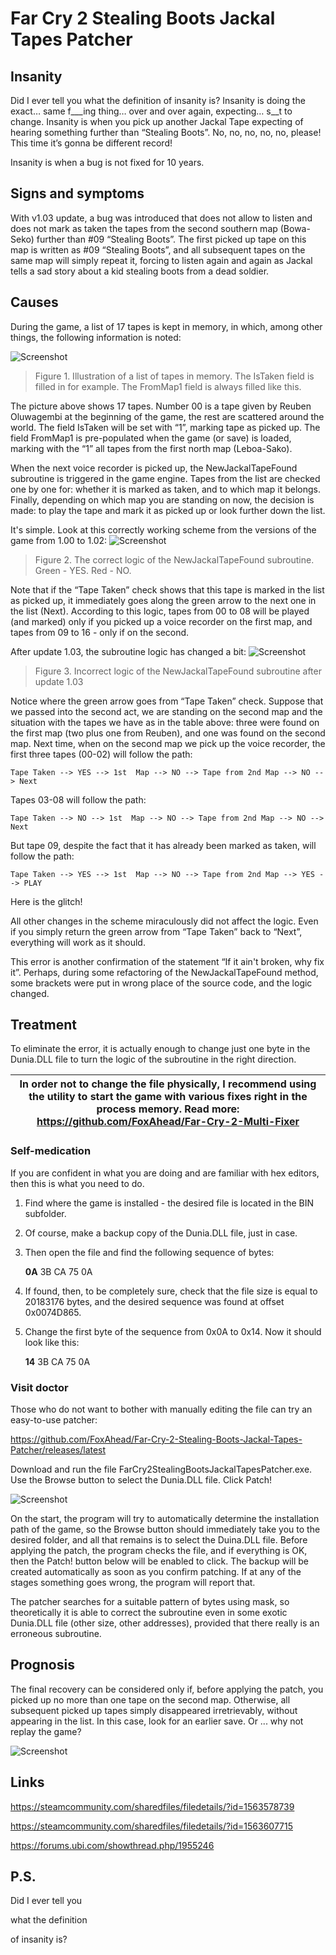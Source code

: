 # Far Cry 2 Stealing Boots Jackal Tapes Patcher
## Insanity
Did I ever tell you what the definition of insanity is? Insanity is doing the exact… same f___ing thing… over and over again, expecting… s__t to change. Insanity is when you pick up another Jackal Tape expecting of hearing something further than “Stealing Boots”. No, no, no, no, no, please! This time it’s gonna be different record!

Insanity is when a bug is not fixed for 10 years.
## Signs and symptoms
With v1.03 update, a bug was introduced that does not allow to listen and does not mark as taken the tapes from the second southern map (Bowa-Seko) further than #09 “Stealing Boots”. The first picked up tape on this map is written as #09 “Stealing Boots”, and all subsequent tapes on the same map will simply repeat it, forcing to listen again and again as Jackal tells a sad story about a kid stealing boots from a dead soldier.
## Causes
During the game, a list of 17 tapes is kept in memory, in which, among other things, the following information is noted:
 
![Screenshot](Screenshots/TapesTable.png?raw=true)
>Figure 1. Illustration of a list of tapes in memory. The IsTaken field is filled in for example. The FromMap1 field is always filled like this.

The picture above shows 17 tapes. Number 00 is a tape given by Reuben Oluwagembi at the beginning of the game, the rest are scattered around the world. The field IsTaken will be set with “1”, marking tape as picked up. The field FromMap1 is pre-populated when the game (or save) is loaded, marking with the “1” all tapes from the first north map (Leboa-Sako).

When the next voice recorder is picked up, the NewJackalTapeFound subroutine is triggered in the game engine. Tapes from the list are checked one by one for: whether it is marked as taken, and to which map it belongs. Finally, depending on which map you are standing on now, the decision is made: to play the tape and mark it as picked up or look further down the list.

It's simple. Look at this correctly working scheme from the versions of the game from 1.00 to 1.02: 
![Screenshot](Screenshots/Logic100.png?raw=true)
>Figure 2. The correct logic of the NewJackalTapeFound subroutine. Green - YES. Red - NO.

Note that if the “Tape Taken” check shows that this tape is marked in the list as picked up, it immediately goes along the green arrow to the next one in the list (Next). According to this logic, tapes from 00 to 08 will be played (and marked) only if you picked up a voice recorder on the first map, and tapes from 09 to 16 - only if on the second.

After update 1.03, the subroutine logic has changed a bit:
![Screenshot](Screenshots/Logic103.png?raw=true)
>Figure 3. Incorrect logic of the NewJackalTapeFound subroutine after update 1.03

Notice where the green arrow goes from “Tape Taken” check. Suppose that we passed into the second act, we are standing on the second map and the situation with the tapes we have as in the table above: three were found on the first map (two plus one from Reuben), and one was found on the second map. Next time, when on the second map we pick up the voice recorder, the first three tapes (00-02) will follow the path:

    Tape Taken --> YES --> 1st  Map --> NO --> Tape from 2nd Map --> NO --> Next
Tapes 03-08 will follow the path:

    Tape Taken --> NO --> 1st  Map --> NO --> Tape from 2nd Map --> NO --> Next
But tape 09, despite the fact that it has already been marked as taken, will follow the path:

    Tape Taken --> YES --> 1st  Map --> NO --> Tape from 2nd Map --> YES --> PLAY

Here is the glitch!

All other changes in the scheme miraculously did not affect the logic. Even if you simply return the green arrow from “Tape Taken” back to “Next”, everything will work as it should.

This error is another confirmation of the statement “If it ain't broken, why fix it”. Perhaps, during some refactoring of the NewJackalTapeFound method, some brackets were put in wrong place of the source code, and the logic changed.
## Treatment
To eliminate the error, it is actually enough to change just one byte in the Dunia.DLL file to turn the logic of the subroutine in the right direction.

| In order not to change the file physically, I recommend using the utility to start the game with various fixes right in the process memory. Read more: https://github.com/FoxAhead/Far-Cry-2-Multi-Fixer |
| --- |



### Self-medication
If you are confident in what you are doing and are familiar with hex editors, then this is what you need to do.
1.	Find where the game is installed - the desired file is located in the BIN subfolder.
2.	Of course, make a backup copy of the Dunia.DLL file, just in case.
3.	Then open the file and find the following sequence of bytes:

    **0A** 3B CA 75 0A

4.	If found, then, to be completely sure, check that the file size is equal to 20183176 bytes, and the desired sequence was found at offset 0x0074D865.
5.	Change the first byte of the sequence from 0x0A to 0x14. Now it should look like this:

    **14** 3B CA 75 0A

### Visit doctor
Those who do not want to bother with manually editing the file can try an easy-to-use patcher:
    
https://github.com/FoxAhead/Far-Cry-2-Stealing-Boots-Jackal-Tapes-Patcher/releases/latest

Download and run the file FarCry2StealingBootsJackalTapesPatcher.exe. Use the Browse button to select the Dunia.DLL file. Click Patch!

![Screenshot](Screenshots/Patcher.png?raw=true)

On the start, the program will try to automatically determine the installation path of the game, so the Browse button should immediately take you to the desired folder, and all that remains is to select the Duina.DLL file. Before applying the patch, the program checks the file, and if everything is OK, then the Patch! button below will be enabled to click. The backup will be created automatically as soon as you confirm patching. If at any of the stages something goes wrong, the program will report that.

The patcher searches for a suitable pattern of bytes using mask, so theoretically it is able to correct the subroutine even in some exotic Dunia.DLL file (other size, other addresses), provided that there really is an erroneous subroutine.
## Prognosis
The final recovery can be considered only if, before applying the patch, you picked up no more than one tape on the second map. Otherwise, all subsequent picked up tapes simply disappeared irretrievably, without appearing in the list. In this case, look for an earlier save. Or ... why not replay the game?

![Screenshot](Screenshots/InGameGlutenFreeTape.jpg?raw=true)

## Links

https://steamcommunity.com/sharedfiles/filedetails/?id=1563578739

https://steamcommunity.com/sharedfiles/filedetails/?id=1563607715

https://forums.ubi.com/showthread.php/1955246

## P.S.
Did I ever tell you 

what the definition

of insanity is?
